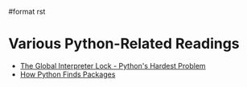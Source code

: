 \#format rst

Various Python-Related Readings
===============================

-   [The Global Interpreter Lock - Python's Hardest Problem](http://www.jeffknupp.com/blog/2012/03/31/pythons-hardest-problem/)
-   [How Python Finds Packages](https://leemendelowitz.github.io/blog/how-does-python-find-packages.html)

